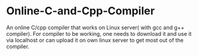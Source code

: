 # Online-C-and-Cpp-Compiler
An online C/cpp compiler that works on Linux server( with gcc and g++ compiler).
For compiler to be working, one needs to download it and use it via localhost or can upload it on own linux server to get most out of the compiler.
